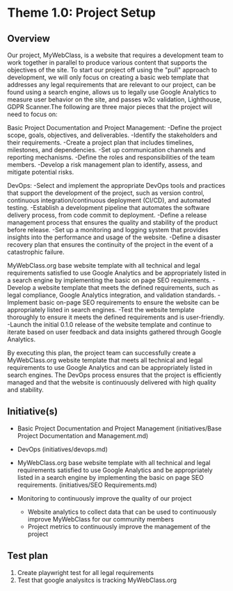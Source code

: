 # Theme 1.0: Project Setup
## Overview
Our project, MyWebClass, is a website that requires a development team to work together in parallel to produce various content that supports the objectives of the site. To start our project off using the "pull" approach to development, we will only focus on creating a basic web template that addresses any legal requirements that are relevant to our project, can be found using a search engine, allows us to legally use Google Analytics to measure user behavior on the site, and passes w3c validation, Lighthouse, GDPR Scanner.The following are three major pieces that the project will need to focus on:

Basic Project Documentation and Project Management:
-Define the project scope, goals, objectives, and deliverables.
-Identify the stakeholders and their requirements.
-Create a project plan that includes timelines, milestones, and dependencies.
-Set up communication channels and reporting mechanisms.
-Define the roles and responsibilities of the team members.
-Develop a risk management plan to identify, assess, and mitigate potential risks.


DevOps:
-Select and implement the appropriate DevOps tools and practices that support the development of the project, such as version control, continuous integration/continuous deployment (CI/CD), and automated testing.
-Establish a development pipeline that automates the software delivery process, from code commit to deployment.
-Define a release management process that ensures the quality and stability of the product before release.
-Set up a monitoring and logging system that provides insights into the performance and usage of the website.
-Define a disaster recovery plan that ensures the continuity of the project in the event of a catastrophic failure.


MyWebClass.org base website template with all technical and legal requirements satisfied to use Google Analytics and be appropriately listed in a search engine by implementing the basic on page SEO requirements.
-Develop a website template that meets the defined requirements, such as legal compliance, Google Analytics integration, and validation standards.
-Implement basic on-page SEO requirements to ensure the website can be appropriately listed in search engines.
-Test the website template thoroughly to ensure it meets the defined requirements and is user-friendly.
-Launch the initial 0.1.0 release of the website template and continue to iterate based on user feedback and data insights gathered through Google Analytics.

By executing this plan, the project team can successfully create a MyWebClass.org website template that meets all technical and legal requirements to use Google Analytics and can be appropriately listed in search engines. The DevOps process ensures that the project is efficiently managed and that the website is continuously delivered with high quality and stability.

## Initiative(s)

*  Basic Project Documentation and Project Management (initiatives/Base Project Documentation and Management.md)
* DevOps (initiatives/devops.md)
* MyWebClass.org base website template with all technical and legal requirements satisfied to use Google Analytics and be appropriately listed in a search engine by implementing the basic on page SEO requirements. (initiatives/SEO Requirements.md)

* Monitoring to continuously improve the quality of our project
  * Website analytics to collect data that can be used to continuously improve MyWebClass for our community members
  * Project metrics to continuously improve the management of the project

## Test plan
1. Create playwright test for all legal requirements
2. Test that google analysitcs is tracking MyWebClass.org
